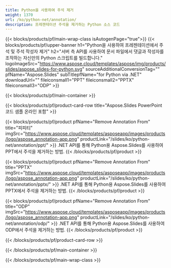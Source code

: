 ```yaml
---
title: Python을 사용하여 주석 제거
weight: 1370
url: /ko/python-net/annotation/
description: 프레젠테이션 주석을 제거하는 Python 소스 코드
---
```


{{< blocks/products/pf/main-wrap-class isAutogenPage="true">}}
{{< blocks/products/pf/upper-banner h1="Python을 사용하여 프레젠테이션에서 주석 및 주석 작성자 제거" h2="서버 측 API를 사용하여 문서 파일에서 댓글과 작성자를 조작하는 자신만의 Python 스크립트를 빌드합니다." logoImageSrc="https://www.aspose.cloud/templates/aspose/img/products/slides/aspose_slides-for-python.svg" sourceAdditionalConversionTag="" pfName="Aspose.Slides" subTitlepfName="for Python via .NET" downloadUrl="" fileiconsmall1="PPT" fileiconsmall2="PPTX" fileiconsmall3="ODP" >}}

{{< blocks/products/pf/main-container >}}

{{< blocks/products/pf/product-card-row title="Aspose.Slides PowerPoint 코드 샘플 온라인 포함" >}}

{{< blocks/products/pf/product pfName="Remove Annotation From" title="피피티" imgSrc="https://www.aspose.cloud/templates/asposeapp/images/products/logo/aspose_annotation-app.png" productLink="/slides/ko/python-net/annotation/ppt/" >}}
.NET API를 통해 Python용 Aspose.Slides를 사용하여 PPT에서 주석을 제거하는 방법.
{{< /blocks/products/pf/product >}}

{{< blocks/products/pf/product pfName="Remove Annotation From" title="PPTX" imgSrc="https://www.aspose.cloud/templates/asposeapp/images/products/logo/aspose_annotation-app.png" productLink="/slides/ko/python-net/annotation/pptx/" >}}
.NET API를 통해 Python용 Aspose.Slides를 사용하여 PPTX에서 주석을 제거하는 방법.
{{< /blocks/products/pf/product >}}

{{< blocks/products/pf/product pfName="Remove Annotation From" title="ODP" imgSrc="https://www.aspose.cloud/templates/asposeapp/images/products/logo/aspose_annotation-app.png" productLink="/slides/ko/python-net/annotation/odp/" >}}
.NET API를 통해 Python용 Aspose.Slides를 사용하여 ODP에서 주석을 제거하는 방법.
{{< /blocks/products/pf/product >}}

{{< /blocks/products/pf/product-card-row >}}

{{< /blocks/products/pf/main-container >}}
    
{{< /blocks/products/pf/main-wrap-class >}}